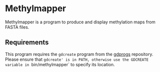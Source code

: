 # Methylmapper

Methylmapper is a program to produce and display methylation maps from FASTA files.

## Requirements

This program requires the `gdcreate` program from the [gdprogs](https://github.com/albertoriva/gdprogs) repository.
Please ensure that `gdcreate' is in PATH, otherwise use the GDCREATE variable in `bin/methylmapper` to specify
its location.

